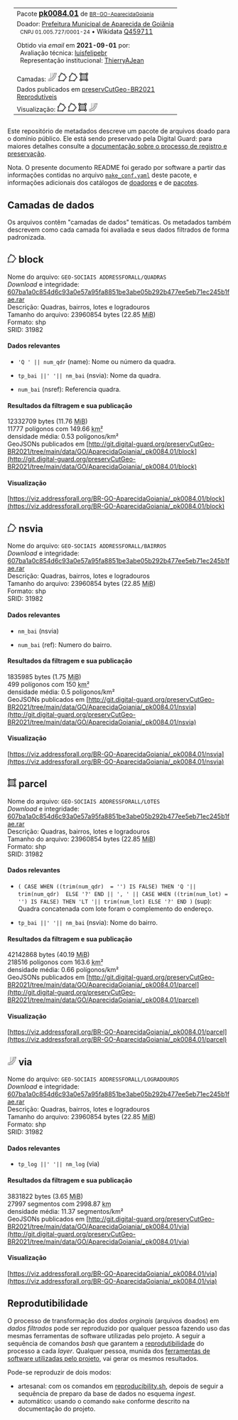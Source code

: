 <aside>
<table align="right" style="padding: 1em">
<tr><td>Pacote <a target="_git" title="link canônico para o git deste pacote" href="http://git.digital-guard.org/preserv-BR/blob/main/data/GO/AparecidaGoiania/_pk0084.01"><big><b>pk0084.01</b></big></a> de <small><a target="_osmcodes" title="Jurisdição" href="https://osm.codes/BR-GO-AparecidaGoiania">BR-GO-AparecidaGoiania</a></small>
</td></tr>
<tr><td>
Doador: <a rel="external" target="_doador" href="https://www.aparecida.go.gov.br/">Prefeitura Municipal de Aparecida de Goiânia</a>
<br/>&nbsp; <small>CNPJ 01.005.727/0001-24</small> • Wikidata <a rel="external" target="_doador" title="link descritor Wikidata do doador" href="https://www.wikidata.org/wiki/Q459711">Q459711</a></small><br/>

Obtido via <i>email</i> em <b>2021-09-01</b> por:
<br/>&nbsp; Avaliação técnica: <a rel="external" target="_gitPerson" title="usuário Git" href="https://github.com/luisfelipebr">luisfelipebr</a>
<br/>&nbsp; Representação institucional: <a rel="external" target="_gitPerson" title="usuário Git" href="https://github.com/ThierryAJean">ThierryAJean</a><br/>
</td></tr>
<tr><td>Camadas: <a title="via" href="#-via"><img src="https://raw.githubusercontent.com/digital-guard/preserv/main/docs/assets/layerIcon-via.png" alt="via" width="20"/></a> <a title="block" href="#-block"><img src="https://raw.githubusercontent.com/digital-guard/preserv/main/docs/assets/layerIcon-block.png" alt="block" width="20"/></a> <a title="nsvia" href="#-nsvia"><img src="https://raw.githubusercontent.com/digital-guard/preserv/main/docs/assets/layerIcon-nsvia.png" alt="nsvia" width="20"/></a> <a title="parcel" href="#-parcel"><img src="https://raw.githubusercontent.com/digital-guard/preserv/main/docs/assets/layerIcon-parcel.png" alt="parcel" width="20"/></a> </td></tr>
<tr><td>Dados publicados em <a href="http://git.digital-guard.org/preservCutGeo-BR2021/tree/main/data/GO/AparecidaGoiania/_pk0084.01">preservCutGeo-BR2021</a><br/><a href="#reprodutibilidade">Reprodutíveis</a></td></tr>
<tr><td>Visualização: <a title="block" href="https://viz.addressforall.org/BR-GO-AparecidaGoiania/_pk0084.01/block"><img src="https://raw.githubusercontent.com/digital-guard/preserv/main/docs/assets/layerIcon-block.png" alt="block" width="20"/></a> <a title="nsvia" href="https://viz.addressforall.org/BR-GO-AparecidaGoiania/_pk0084.01/nsvia"><img src="https://raw.githubusercontent.com/digital-guard/preserv/main/docs/assets/layerIcon-nsvia.png" alt="nsvia" width="20"/></a> <a title="parcel" href="https://viz.addressforall.org/BR-GO-AparecidaGoiania/_pk0084.01/parcel"><img src="https://raw.githubusercontent.com/digital-guard/preserv/main/docs/assets/layerIcon-parcel.png" alt="parcel" width="20"/></a> <a title="via" href="https://viz.addressforall.org/BR-GO-AparecidaGoiania/_pk0084.01/via"><img src="https://raw.githubusercontent.com/digital-guard/preserv/main/docs/assets/layerIcon-via.png" alt="via" width="20"/></a> </td></tr>
</table>
</aside>

<section>

Este repositório de metadados descreve um pacote de arquivos doado para o domínio público. Ele está sendo preservado pela Digital Guard: para maiores detalhes consulte a [documentação sobre o processo de registro e preservação](https://wiki.addressforall.org/doc/Documentação_Digital-guard).

Nota. O presente documento README foi gerado por software a partir das informações contidas no arquivo [`make_conf.yaml`](http://git.digital-guard.org/preserv-BR/blob/main/data/GO/AparecidaGoiania/_pk0084.01/make_conf.yaml) deste pacote, e informações adicionais dos catálogos de [doadores](https://git.digital-guard.org/preserv-BR/blob/main/data/donor.csv) e de [pacotes](https://git.digital-guard.org/preserv-BR/blob/main/data/donatedPack.csv).

# Camadas de dados

Os arquivos contêm "camadas de dados" temáticas. Os metadados também descrevem como cada camada foi avaliada e seus dados filtrados de forma padronizada.

## <img src="https://raw.githubusercontent.com/digital-guard/preserv/main/docs/assets/layerIcon-block.png" alt="block" width="20"/> block

Nome do arquivo: `GEO-SOCIAIS ADDRESSFORALL/QUADRAS`<br/>*Download* e integridade: [607ba1a0c854d6c93a0e57a95fa8851be3abe05b292b477ee5eb71ec245b1fae.rar](http://dl.digital-guard.org/607ba1a0c854d6c93a0e57a95fa8851be3abe05b292b477ee5eb71ec245b1fae.rar)<br/>Descrição: Quadras, bairros, lotes e logradouros<br/>Tamanho do arquivo: 23960854 bytes (22.85 <abbr title="mebibyte">MiB</abbr>)<br/>Formato: shp<br/>SRID: 31982

#### Dados relevantes
* `'Q ' || num_qdr` (name): Nome ou número da quadra.

* `tp_bai ||' '|| nm_bai` (nsvia): Nome da quadra.

* `num_bai` (nsref): Referencia quadra.

#### Resultados da filtragem e sua publicação
12332709 bytes (11.76 <abbr title="mebibyte">MiB</abbr>)<br/>11777 polígonos com 149.66 <abbr title="quilômetros quadrados">km²</abbr><br/>densidade média: 0.53 polígonos/km²<br/>GeoJSONs publicados em [http://git.digital-guard.org/preservCutGeo-BR2021/tree/main/data/GO/AparecidaGoiania/_pk0084.01/block](http://git.digital-guard.org/preservCutGeo-BR2021/tree/main/data/GO/AparecidaGoiania/_pk0084.01/block)

#### Visualização
[https://viz.addressforall.org/BR-GO-AparecidaGoiania/_pk0084.01/block](https://viz.addressforall.org/BR-GO-AparecidaGoiania/_pk0084.01/block)
## <img src="https://raw.githubusercontent.com/digital-guard/preserv/main/docs/assets/layerIcon-nsvia.png" alt="nsvia" width="20"/> nsvia

Nome do arquivo: `GEO-SOCIAIS ADDRESSFORALL/BAIRROS`<br/>*Download* e integridade: [607ba1a0c854d6c93a0e57a95fa8851be3abe05b292b477ee5eb71ec245b1fae.rar](http://dl.digital-guard.org/607ba1a0c854d6c93a0e57a95fa8851be3abe05b292b477ee5eb71ec245b1fae.rar)<br/>Descrição: Quadras, bairros, lotes e logradouros<br/>Tamanho do arquivo: 23960854 bytes (22.85 <abbr title="mebibyte">MiB</abbr>)<br/>Formato: shp<br/>SRID: 31982

#### Dados relevantes
* `nm_bai` (nsvia)

* `num_bai` (ref): Numero do bairro.

#### Resultados da filtragem e sua publicação
1835985 bytes (1.75 <abbr title="mebibyte">MiB</abbr>)<br/>499 polígonos com 150 <abbr title="quilômetros quadrados">km²</abbr><br/>densidade média: 0.5 polígonos/km²<br/>GeoJSONs publicados em [http://git.digital-guard.org/preservCutGeo-BR2021/tree/main/data/GO/AparecidaGoiania/_pk0084.01/nsvia](http://git.digital-guard.org/preservCutGeo-BR2021/tree/main/data/GO/AparecidaGoiania/_pk0084.01/nsvia)

#### Visualização
[https://viz.addressforall.org/BR-GO-AparecidaGoiania/_pk0084.01/nsvia](https://viz.addressforall.org/BR-GO-AparecidaGoiania/_pk0084.01/nsvia)
## <img src="https://raw.githubusercontent.com/digital-guard/preserv/main/docs/assets/layerIcon-parcel.png" alt="parcel" width="20"/> parcel

Nome do arquivo: `GEO-SOCIAIS ADDRESSFORALL/LOTES`<br/>*Download* e integridade: [607ba1a0c854d6c93a0e57a95fa8851be3abe05b292b477ee5eb71ec245b1fae.rar](http://dl.digital-guard.org/607ba1a0c854d6c93a0e57a95fa8851be3abe05b292b477ee5eb71ec245b1fae.rar)<br/>Descrição: Quadras, bairros, lotes e logradouros<br/>Tamanho do arquivo: 23960854 bytes (22.85 <abbr title="mebibyte">MiB</abbr>)<br/>Formato: shp<br/>SRID: 31982

#### Dados relevantes
* `( CASE WHEN ((trim(num_qdr)  = '') IS FALSE) THEN 'Q '|| trim(num_qdr)  ELSE '?' END || ', ' || CASE WHEN ((trim(num_lot) = '') IS FALSE) THEN 'LT '|| trim(num_lot) ELSE '?' END )` (sup): Quadra concatenada com lote foram o complemento do endereço.

* `tp_bai ||' '|| nm_bai` (nsvia): Nome do bairro.

#### Resultados da filtragem e sua publicação
42142868 bytes (40.19 <abbr title="mebibyte">MiB</abbr>)<br/>218516 polígonos com 163.6 <abbr title="quilômetros quadrados">km²</abbr><br/>densidade média: 0.66 polígonos/km²<br/>GeoJSONs publicados em [http://git.digital-guard.org/preservCutGeo-BR2021/tree/main/data/GO/AparecidaGoiania/_pk0084.01/parcel](http://git.digital-guard.org/preservCutGeo-BR2021/tree/main/data/GO/AparecidaGoiania/_pk0084.01/parcel)

#### Visualização
[https://viz.addressforall.org/BR-GO-AparecidaGoiania/_pk0084.01/parcel](https://viz.addressforall.org/BR-GO-AparecidaGoiania/_pk0084.01/parcel)
## <img src="https://raw.githubusercontent.com/digital-guard/preserv/main/docs/assets/layerIcon-via.png" alt="via" width="20"/> via

Nome do arquivo: `GEO-SOCIAIS ADDRESSFORALL/LOGRADOUROS`<br/>*Download* e integridade: [607ba1a0c854d6c93a0e57a95fa8851be3abe05b292b477ee5eb71ec245b1fae.rar](http://dl.digital-guard.org/607ba1a0c854d6c93a0e57a95fa8851be3abe05b292b477ee5eb71ec245b1fae.rar)<br/>Descrição: Quadras, bairros, lotes e logradouros<br/>Tamanho do arquivo: 23960854 bytes (22.85 <abbr title="mebibyte">MiB</abbr>)<br/>Formato: shp<br/>SRID: 31982

#### Dados relevantes
* `tp_log ||' '|| nm_log` (via)

#### Resultados da filtragem e sua publicação
3831822 bytes (3.65 <abbr title="mebibyte">MiB</abbr>)<br/>27997 segmentos com 2998.87 <abbr title="quilômetros">km</abbr><br/>densidade média: 11.37 segmentos/km²<br/>GeoJSONs publicados em [http://git.digital-guard.org/preservCutGeo-BR2021/tree/main/data/GO/AparecidaGoiania/_pk0084.01/via](http://git.digital-guard.org/preservCutGeo-BR2021/tree/main/data/GO/AparecidaGoiania/_pk0084.01/via)

#### Visualização
[https://viz.addressforall.org/BR-GO-AparecidaGoiania/_pk0084.01/via](https://viz.addressforall.org/BR-GO-AparecidaGoiania/_pk0084.01/via)

</section>
<section>

# Reprodutibilidade

O processo de transformação dos *dados orginais* (arquivos doados) em *dados filtrados* pode ser reproduzido por qualquer pessoa fazendo uso das mesmas ferramentas de software utilizadas pelo projeto. A seguir a sequência de comandos *bash* que garantem a [reprodutibilidade](https://en.wikipedia.org/wiki/Reproducibility) do processo a cada *layer*. Qualquer pessoa, munida dos [ferramentas de software utilizadas pelo projeto](https://git.AddressForAll.org/suporte/blob/master/docs/pt/infra.md#ambientes-e-ferramentas-de-uso-geral), vai gerar os mesmos resultados.

Pode-se reproduzir de dois modos:
* artesanal: com os comandos em [reproducibility.sh](http://git.digital-guard.org/preserv-BR/blob/main/data/GO/AparecidaGoiania/_pk0084.01/reproducibility.sh), depois de seguir a sequência de preparo da base de dados no esquema *ingest*.
* automático: usando o comando `make` conforme descrito na documentação do projeto.

</section>

